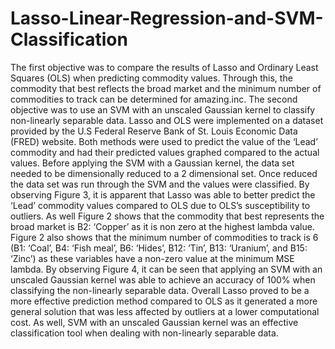 # Lasso-Linear-Regression-and-SVM-Classification
The first objective was to compare the results of Lasso and Ordinary Least Squares
(OLS) when predicting commodity values. Through this, the commodity that best reflects the broad
market and the minimum number of commodities to track can be determined for amazing.inc. The
second objective was to use an SVM with an unscaled Gaussian kernel to classify non-linearly
separable data. Lasso and OLS were implemented on a dataset provided by the U.S Federal
Reserve Bank of St. Louis Economic Data (FRED) website. Both methods were used to predict the
value of the ‘Lead’ commodity and had their predicted values graphed compared to the actual
values. Before applying the SVM with a Gaussian kernel, the data set needed to be dimensionally
reduced to a 2 dimensional set. Once reduced the data set was run through the SVM and the values
were classified. By observing Figure 3, it is apparent that Lasso was able to better predict the
‘Lead’ commodity values compared to OLS due to OLS’s susceptibility to outliers. As well Figure 2
shows that the commodity that best represents the broad market is B2: ‘Copper’ as it is non zero at
the highest lambda value. Figure 2 also shows that the minimum number of commodities to track is
6 (B1: ‘Coal’, B4: ‘Fish meal’, B6: ‘Hides’, B12: ‘Tin’, B13: ‘Uranium’, and B15: ‘Zinc’) as these
variables have a non-zero value at the minimum MSE lambda. By observing Figure 4, it can be seen
that applying an SVM with an unscaled Gaussian kernel was able to achieve an accuracy of 100%
when classifying the non-linearly separable data. Overall Lasso proved to be a more effective
prediction method compared to OLS as it generated a more general solution that was less affected
by outliers at a lower computational cost. As well, SVM with an unscaled Gaussian kernel was an
effective classification tool when dealing with non-linearly separable data.
